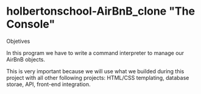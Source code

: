 # holbertonschool-AirBnB_clone "The Console"

Objetives

In this program we have to write a command interpreter to manage our AirBnB objects.

This is very important because we will use what we builded during this project with all other following projects: HTML/CSS templating, database storae, API, front-end integration.